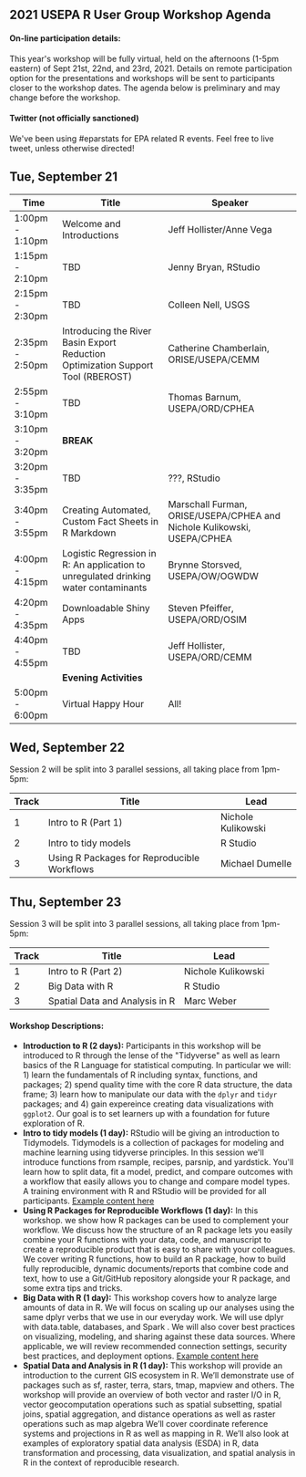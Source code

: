 
## 2021 USEPA R User Group Workshop Agenda

#### On-line participation details:

This year's workshop will be fully virtual, held on the afternoons (1-5pm eastern) of Sept 21st, 22nd, and 23rd, 2021.  Details on remote participation option for the presentations and workshops will be sent to participants closer to the workshop dates.  The agenda below is preliminary and may change before the workshop.

#### Twitter (not officially sanctioned)

We've been using #eparstats for EPA related R events.  Feel free to live tweet, unless otherwise directed!

## Tue, September 21

|Time           |Title                    |Speaker                  |
|---------------|-------------------------|-------------------------|
|1:00pm - 1:10pm|Welcome and Introductions|Jeff Hollister/Anne Vega|
|1:15pm - 2:10pm|TBD|Jenny Bryan, RStudio|
|2:15pm - 2:30pm|TBD|Colleen Nell, USGS|
|2:35pm - 2:50pm|Introducing the River Basin Export Reduction Optimization Support Tool (RBEROST)|Catherine Chamberlain, ORISE/USEPA/CEMM|
|2:55pm - 3:10pm|TBD|Thomas Barnum, USEPA/ORD/CPHEA|
|3:10pm - 3:20pm|**BREAK**||
|3:20pm - 3:35pm|TBD|???, RStudio|
|3:40pm - 3:55pm|Creating Automated, Custom Fact Sheets in R Markdown|Marschall Furman, ORISE/USEPA/CPHEA and Nichole Kulikowski, USEPA/CPHEA|
|4:00pm - 4:15pm|Logistic Regression in R: An application to unregulated drinking water contaminants|Brynne Storsved, USEPA/OW/OGWDW|
|4:20pm - 4:35pm|Downloadable Shiny Apps|Steven Pfeiffer, USEPA/ORD/OSIM|
|4:40pm - 4:55pm|TBD|Jeff Hollister, USEPA/ORD/CEMM|
||**Evening Activities**||
|5:00pm - 6:00pm|Virtual Happy Hour|All!|

## Wed, September 22

Session 2 will be split into 3 parallel sessions, all taking place from 1pm-5pm:

|Track  |Title                         |Lead                       |
|-------|------------------------------|---------------------------|
|1|Intro to R (Part 1)|Nichole Kulikowski|
|2|Intro to tidy models|R Studio|
|3|Using R Packages for Reproducible Workflows|Michael Dumelle|

## Thu, September 23

Session 3 will be split into 3 parallel sessions, all taking place from 1pm-5pm:

|Track  |Title                         |Lead                       |
|-------|------------------------------|---------------------------|
|1|Intro to R (Part 2)|Nichole Kulikowski|
|2|Big Data with R|R Studio|
|3|Spatial Data and Analysis in R|Marc Weber|



#### Workshop Descriptions:

- **Introduction to R (2 days):** Participants in this workshop will be introduced to R through the lense of the "Tidyverse" as well as learn basics of the R Language for statistical computing.  In particular we will: 1) learn the fundamentals of R including syntax, functions, and packages; 2) spend quality time with the core R data structure, the data frame; 3) learn how to manipulate our data with the `dplyr` and `tidyr` packages; and 4) gain expereince creating data visualizations with `ggplot2`.  Our goal is to set learners up with a foundation for future exploration of R.
- **Intro to tidy models (1 day):** RStudio will be giving an introduction to Tidymodels. Tidymodels is a collection of packages for modeling and machine learning using tidyverse principles. In this session we'll introduce functions from rsample, recipes, parsnip, and yardstick. You'll learn how to split data, fit a model, predict, and compare outcomes with a workflow that easily allows you to change and compare model types.  A training environment with R and RStudio will be provided for all participants. [Example content here](https://github.com/rstudio-education/tidymodels-virtually)
- **Using R Packages for Reproducible Workflows (1 day):** In this workshop. we show how R packages can be used to complement your workflow. We discuss how the structure of an R package lets you easily combine your R functions with your data, code, and manuscript to create a reproducible product that is easy to share with your colleagues. We cover writing R functions, how to build an R package, how to build fully reproducible, dynamic documents/reports that combine code and text, how to use a Git/GitHub repository alongside your R package, and some extra tips and tricks.
- **Big Data with R (1 day):** This workshop covers how to analyze large amounts of data in R. We will focus on scaling up our analyses using the same dplyr verbs that we use in our everyday work. We will use dplyr with data.table, databases, and Spark . We will also cover best practices on visualizing, modeling, and sharing against these data sources. Where applicable, we will review recommended connection settings, security best practices, and deployment options.  [Example content here](https://github.com/rstudio-conf-2020/big-data)
- **Spatial Data and Analysis in R (1 day):** This workshop will provide an introduction to the current GIS ecosystem in R.  We’ll demonstrate use of packages such as sf, raster, terra, stars, tmap, mapview and others.  The workshop will provide an overview of both vector and raster I/O in R, vector geocomputation operations such as spatial subsetting, spatial joins, spatial aggregation, and distance operations as well as raster operations such as map algebra  We’ll cover coordinate reference systems and projections in R as well as mapping in R.  We’ll also look at examples of exploratory spatial data analysis (ESDA) in R, data transformation and processing, data visualization, and spatial analysis in R in the context of reproducible research.
